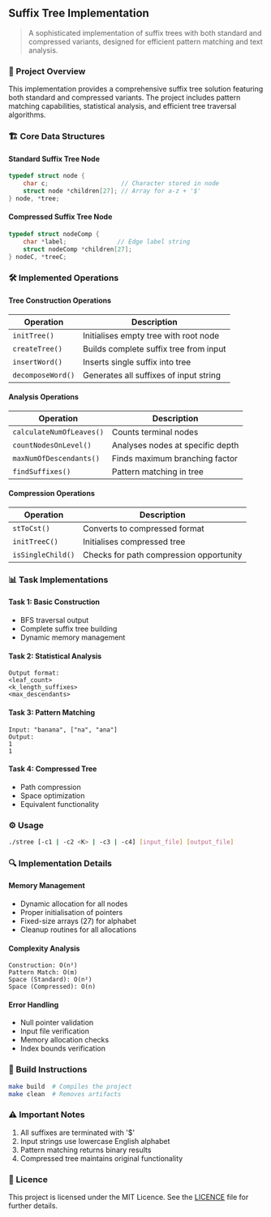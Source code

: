 ## Suffix Tree Implementation
> A sophisticated implementation of suffix trees with both standard and compressed variants, designed for efficient pattern matching and text analysis.

### 🎯 Project Overview
This implementation provides a comprehensive suffix tree solution featuring both standard and compressed variants. The project includes pattern matching capabilities, statistical analysis, and efficient tree traversal algorithms.

### 🏗️ Core Data Structures

#### Standard Suffix Tree Node
```c
typedef struct node {
    char c;                    // Character stored in node
    struct node *children[27]; // Array for a-z + '$'
} node, *tree;
```

#### Compressed Suffix Tree Node
```c
typedef struct nodeComp {
    char *label;              // Edge label string
    struct nodeComp *children[27];
} nodeC, *treeC;
```

### 🛠️ Implemented Operations

#### Tree Construction Operations
| Operation | Description |
|-----------|-------------|
| `initTree()` | Initialises empty tree with root node |
| `createTree()` | Builds complete suffix tree from input |
| `insertWord()` | Inserts single suffix into tree |
| `decomposeWord()` | Generates all suffixes of input string |

#### Analysis Operations
| Operation | Description |
|-----------|-------------|
| `calculateNumOfLeaves()` | Counts terminal nodes |
| `countNodesOnLevel()` | Analyses nodes at specific depth |
| `maxNumOfDescendants()` | Finds maximum branching factor |
| `findSuffixes()` | Pattern matching in tree |

#### Compression Operations
| Operation | Description |
|-----------|-------------|
| `stToCst()` | Converts to compressed format |
| `initTreeC()` | Initialises compressed tree |
| `isSingleChild()` | Checks for path compression opportunity |

### 📊 Task Implementations

#### Task 1: Basic Construction
- BFS traversal output
- Complete suffix tree building
- Dynamic memory management

#### Task 2: Statistical Analysis
```console
Output format:
<leaf_count>
<k_length_suffixes>
<max_descendants>
```

#### Task 3: Pattern Matching
```console
Input: "banana", ["na", "ana"]
Output: 
1
1
```

#### Task 4: Compressed Tree
- Path compression
- Space optimization
- Equivalent functionality

### ⚙️ Usage
```bash
./stree [-c1 | -c2 <K> | -c3 | -c4] [input_file] [output_file]
```

### 🔍 Implementation Details

#### Memory Management
- Dynamic allocation for all nodes
- Proper initialisation of pointers
- Fixed-size arrays (27) for alphabet
- Cleanup routines for all allocations

#### Complexity Analysis
```
Construction: O(n²)
Pattern Match: O(m)
Space (Standard): O(n²)
Space (Compressed): O(n)
```

#### Error Handling
- Null pointer validation
- Input file verification
- Memory allocation checks
- Index bounds verification

### 🚀 Build Instructions
```bash
make build  # Compiles the project
make clean  # Removes artifacts
```

### ⚠️ Important Notes
1. All suffixes are terminated with '$'
2. Input strings use lowercase English alphabet
3. Pattern matching returns binary results
4. Compressed tree maintains original functionality

### 📜 Licence
This project is licensed under the MIT Licence. See the [LICENCE](./LICENSE) file for further details.
